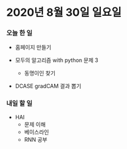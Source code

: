 # 2020년 8월 30일 일요일 


### 오늘 한 일  

- 홈페이지 만들기   
    
- 모두의 알고리즘 with python 문제 3    
    - 동명이인 찾기 
- DCASE gradCAM 결과 뽑기   

### 내일 할 일
- HAI   
    - 문제 이해  
    - 베이스라인    
    - RNN 공부   